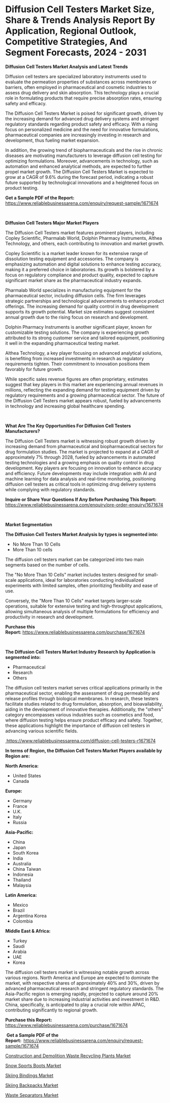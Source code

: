 <p><h1>Diffusion Cell Testers Market Size, Share & Trends Analysis Report By Application, Regional Outlook, Competitive Strategies, And Segment Forecasts, 2024 - 2031</h1></p><p><strong>Diffusion Cell Testers Market Analysis and Latest Trends</strong></p>
<p><p>Diffusion cell testers are specialized laboratory instruments used to evaluate the permeation properties of substances across membranes or barriers, often employed in pharmaceutical and cosmetic industries to assess drug delivery and skin absorption. This technology plays a crucial role in formulating products that require precise absorption rates, ensuring safety and efficacy.</p><p>The Diffusion Cell Testers Market is poised for significant growth, driven by the increasing demand for advanced drug delivery systems and stringent regulatory standards regarding product safety and efficacy. With a rising focus on personalized medicine and the need for innovative formulations, pharmaceutical companies are increasingly investing in research and development, thus fueling market expansion. </p><p>In addition, the growing trend of biopharmaceuticals and the rise in chronic diseases are motivating manufacturers to leverage diffusion cell testing for optimizing formulations. Moreover, advancements in technology, such as automation and enhanced analytical methods, are expected to further propel market growth. The Diffusion Cell Testers Market is expected to grow at a CAGR of 9.6% during the forecast period, indicating a robust future supported by technological innovations and a heightened focus on product testing.</p></p>
<p><strong>Get a Sample PDF of the Report:&nbsp;</strong> <a href="https://www.reliablebusinessarena.com/enquiry/request-sample/1671674?utm_campaign=1265&utm_medium=2&utm_source=Github&utm_content=ia&utm_term=10102024&utm_id=diffusion-cell-testers">https://www.reliablebusinessarena.com/enquiry/request-sample/1671674</a></p>
<p>&nbsp;</p>
<p><strong>Diffusion Cell Testers Major Market Players</strong></p>
<p><p>The Diffusion Cell Testers market features prominent players, including Copley Scientific, Pharmalab World, Dolphin Pharmacy Instruments, Althea Technology, and others, each contributing to innovation and market growth.</p><p>Copley Scientific is a market leader known for its extensive range of dissolution testing equipment and accessories. The company is emphasizing automation and digital solutions to enhance testing accuracy, making it a preferred choice in laboratories. Its growth is bolstered by a focus on regulatory compliance and product quality, expected to capture significant market share as the pharmaceutical industry expands.</p><p>Pharmalab World specializes in manufacturing equipment for the pharmaceutical sector, including diffusion cells. The firm leverages strategic partnerships and technological advancements to enhance product offerings. The increasing demand for quality control in drug development supports its growth potential. Market size estimates suggest consistent annual growth due to the rising focus on research and development.</p><p>Dolphin Pharmacy Instruments is another significant player, known for customizable testing solutions. The company is experiencing growth attributed to its strong customer service and tailored equipment, positioning it well in the expanding pharmaceutical testing market.</p><p>Althea Technology, a key player focusing on advanced analytical solutions, is benefiting from increased investments in research as regulatory requirements tighten. Their commitment to innovation positions them favorably for future growth.</p><p>While specific sales revenue figures are often proprietary, estimates suggest that key players in this market are experiencing annual revenues in millions, reflecting the expanding demand for testing equipment driven by regulatory requirements and a growing pharmaceutical sector. The future of the Diffusion Cell Testers market appears robust, fueled by advancements in technology and increasing global healthcare spending.</p></p>
<p>&nbsp;</p>
<p><strong>What Are The Key Opportunities For Diffusion Cell Testers Manufacturers?</strong></p>
<p><p>The Diffusion Cell Testers market is witnessing robust growth driven by increasing demand from pharmaceutical and biopharmaceutical sectors for drug formulation studies. The market is projected to expand at a CAGR of approximately 7% through 2028, fueled by advancements in automated testing technologies and a growing emphasis on quality control in drug development. Key players are focusing on innovation to enhance accuracy and efficiency. Future developments may include integration with AI and machine learning for data analysis and real-time monitoring, positioning diffusion cell testers as critical tools in optimizing drug delivery systems while complying with regulatory standards.</p></p>
<p><strong>Inquire or Share Your Questions If Any Before Purchasing This Report:</strong> <a href="https://www.reliablebusinessarena.com/enquiry/pre-order-enquiry/1671674?utm_campaign=1265&utm_medium=2&utm_source=Github&utm_content=ia&utm_term=10102024&utm_id=diffusion-cell-testers">https://www.reliablebusinessarena.com/enquiry/pre-order-enquiry/1671674</a></p>
<p>&nbsp;</p>
<p><strong>Market Segmentation</strong></p>
<p><strong>The Diffusion Cell Testers Market Analysis by types is segmented into:</strong></p>
<p><ul><li>No More Than 10 Cells</li><li>More Than 10 cells</li></ul></p>
<p><p>The diffusion cell testers market can be categorized into two main segments based on the number of cells. </p><p>The "No More Than 10 Cells" market includes testers designed for small-scale applications, ideal for laboratories conducting individualized experiments with limited samples, often prioritizing flexibility and ease of use. </p><p>Conversely, the "More Than 10 Cells" market targets larger-scale operations, suitable for extensive testing and high-throughput applications, allowing simultaneous analysis of multiple formulations for efficiency and productivity in research and development.</p></p>
<p><strong>Purchase this Report:&nbsp;</strong><a href="https://www.reliablebusinessarena.com/purchase/1671674?utm_campaign=1265&utm_medium=2&utm_source=Github&utm_content=ia&utm_term=10102024&utm_id=diffusion-cell-testers">https://www.reliablebusinessarena.com/purchase/1671674</a></p>
<p>&nbsp;</p>
<p><strong>The Diffusion Cell Testers Market Industry Research by Application is segmented into:</strong></p>
<p><ul><li>Pharmaceutical</li><li>Research</li><li>Others</li></ul></p>
<p><p>The diffusion cell testers market serves critical applications primarily in the pharmaceutical sector, enabling the assessment of drug permeability and release profiles through biological membranes. In research, these testers facilitate studies related to drug formulation, absorption, and bioavailability, aiding in the development of innovative therapies. Additionally, the "others" category encompasses various industries such as cosmetics and food, where diffusion testing helps ensure product efficacy and safety. Together, these applications highlight the importance of diffusion cell testers in advancing various scientific fields.</p></p>
<p><a href="https://www.reliablebusinessarena.com/diffusion-cell-testers-r1671674?utm_campaign=1265&utm_medium=2&utm_source=Github&utm_content=ia&utm_term=10102024&utm_id=diffusion-cell-testers">&nbsp;https://www.reliablebusinessarena.com/diffusion-cell-testers-r1671674</a></p>
<p><strong>In terms of Region, the Diffusion Cell Testers Market Players available by Region are:</strong></p>
<p>
    <p> <strong> North America: </strong>
        <ul>
            <li>United States</li>
            <li>Canada</li>
        </ul>
        </p> 
    <p> <strong> Europe: </strong>
        <ul>
            <li>Germany</li>
            <li>France</li>
            <li>U.K.</li>
            <li>Italy</li>
            <li>Russia</li>
        </ul>
        </p> 
    <p> <strong> Asia-Pacific: </strong>
        <ul>
            <li>China</li>
            <li>Japan</li>
            <li>South Korea</li>
            <li>India</li>
            <li>Australia</li>
            <li>China Taiwan</li>
            <li>Indonesia</li>
            <li>Thailand</li>
            <li>Malaysia</li>
        </ul>
        </p> 
    <p> <strong> Latin America: </strong>
        <ul>
            <li>Mexico</li>
            <li>Brazil</li>
            <li>Argentina Korea</li>
            <li>Colombia</li>
        </ul>
        </p> 
    <p> <strong> Middle East & Africa: </strong>
        <ul>
            <li>Turkey</li>
            <li>Saudi</li>
            <li>Arabia</li>
            <li>UAE</li>
            <li>Korea</li>
        </ul>
    </p>
    </p>
<p><p>The diffusion cell testers market is witnessing notable growth across various regions. North America and Europe are expected to dominate the market, with respective shares of approximately 40% and 30%, driven by advanced pharmaceutical research and stringent regulatory standards. The Asia-Pacific region is emerging rapidly, projected to capture around 20% market share due to increasing industrial activities and investment in R&D. China, specifically, is anticipated to play a crucial role within APAC, contributing significantly to regional growth.</p></p>
<p><strong>Purchase this Report: </strong><a href="https://www.reliablebusinessarena.com/purchase/1671674?utm_campaign=1265&utm_medium=2&utm_source=Github&utm_content=ia&utm_term=10102024&utm_id=diffusion-cell-testers">https://www.reliablebusinessarena.com/purchase/1671674</a></p>
<p>&nbsp;<strong>Get a Sample PDF of the Report:&nbsp;&nbsp;</strong><a href="https://www.reliablebusinessarena.com/enquiry/request-sample/1671674?utm_campaign=1265&utm_medium=2&utm_source=Github&utm_content=ia&utm_term=10102024&utm_id=diffusion-cell-testers">https://www.reliablebusinessarena.com/enquiry/request-sample/1671674</a></p>
<p><strong></strong></p>
<p><p><a href="https://github.com/RoccoManning/Market-Research-Report-List-7/blob/main/construction-and-demolition-waste-recycling-plants-market.md?utm_campaign=1265&utm_medium=2&utm_source=Github&utm_content=ia&utm_term=10102024&utm_id=diffusion-cell-testers">Construction and Demolition Waste Recycling Plants Market</a></p><p><a href="https://www.linkedin.com/pulse/snow-sports-boots-market-maturity-analysis-regional-disparities-v6w9c?utm_campaign=1265&utm_medium=2&utm_source=Github&utm_content=ia&utm_term=10102024&utm_id=diffusion-cell-testers">Snow Sports Boots Market</a></p><p><a href="https://www.linkedin.com/pulse/analyzing-skiing-bindings-market-dynamics-growth-drivers-dvojc?utm_campaign=1265&utm_medium=2&utm_source=Github&utm_content=ia&utm_term=10102024&utm_id=diffusion-cell-testers">Skiing Bindings Market</a></p><p><a href="https://www.linkedin.com/pulse/key-drivers-skiing-backpacks-market-trends-future-outlook-2024-2031-zu5mc?utm_campaign=1265&utm_medium=2&utm_source=Github&utm_content=ia&utm_term=10102024&utm_id=diffusion-cell-testers">Skiing Backpacks Market</a></p><p><a href="https://github.com/gulaimolin/Market-Research-Report-List-6/blob/main/waste-separators-market.md?utm_campaign=1265&utm_medium=2&utm_source=Github&utm_content=ia&utm_term=10102024&utm_id=diffusion-cell-testers">Waste Separators Market</a></p></p>